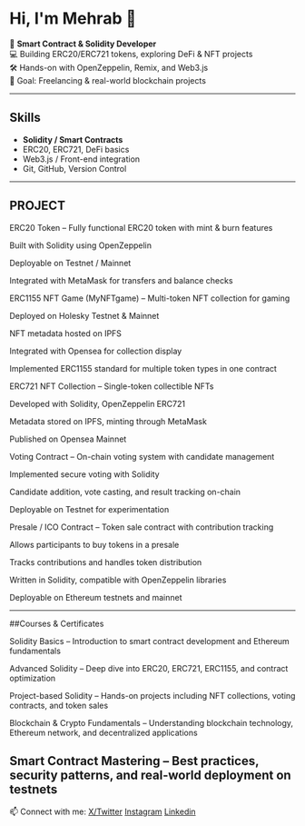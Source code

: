 # Hi, I'm Mehrab 👋

🚀 **Smart Contract & Solidity Developer**  
💻 Building ERC20/ERC721 tokens, exploring DeFi & NFT projects  
🛠 Hands-on with OpenZeppelin, Remix, and Web3.js  
🎯 Goal: Freelancing & real-world blockchain projects

---

## Skills
- **Solidity / Smart Contracts**  
- ERC20, ERC721, DeFi basics  
- Web3.js / Front-end integration  
- Git, GitHub, Version Control  

---

## PROJECT

ERC20 Token – Fully functional ERC20 token with mint & burn features

Built with Solidity using OpenZeppelin

Deployable on Testnet / Mainnet

Integrated with MetaMask for transfers and balance checks



ERC1155 NFT Game (MyNFTgame) – Multi-token NFT collection for gaming

Deployed on Holesky Testnet & Mainnet

NFT metadata hosted on IPFS

Integrated with Opensea for collection display

Implemented ERC1155 standard for multiple token types in one contract


ERC721 NFT Collection – Single-token collectible NFTs

Developed with Solidity, OpenZeppelin ERC721

Metadata stored on IPFS, minting through MetaMask

Published on Opensea Mainnet


Voting Contract – On-chain voting system with candidate management

Implemented secure voting with Solidity

Candidate addition, vote casting, and result tracking on-chain

Deployable on Testnet for experimentation


Presale / ICO Contract – Token sale contract with contribution tracking

Allows participants to buy tokens in a presale

Tracks contributions and handles token distribution

Written in Solidity, compatible with OpenZeppelin libraries

Deployable on Ethereum testnets and mainnet

---

##Courses & Certificates

Solidity Basics – Introduction to smart contract development and Ethereum fundamentals

Advanced Solidity – Deep dive into ERC20, ERC721, ERC1155, and contract optimization

Project-based Solidity – Hands-on projects including NFT collections, voting contracts, and token sales

Blockchain & Crypto Fundamentals – Understanding blockchain technology, Ethereum network, and decentralized applications

Smart Contract Mastering – Best practices, security patterns, and real-world deployment on testnets
---

📫 Connect with me:
[X/Twitter](https://x.com/MehrabSaleh4)
[Instagram](https://www.instagram.com/mehrab_saleh4/)
[Linkedin](https://www.linkedin.com/in/mehrab-saleh-512549381)
